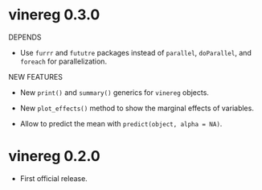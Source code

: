 # vinereg 0.3.0

DEPENDS

* Use `furrr` and `fututre` packages instead of `parallel`, `doParallel`, and 
  `foreach` for parallelization.

NEW FEATURES

* New `print()` and `summary()` generics for `vinereg` objects.

* New `plot_effects()` method to show the marginal effects of variables.

* Allow to predict the mean with `predict(object, alpha = NA)`.


# vinereg 0.2.0

* First official release.
